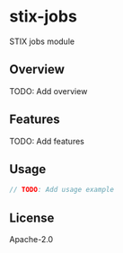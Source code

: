 # stix-jobs

STIX jobs module

## Overview

TODO: Add overview

## Features

TODO: Add features

## Usage

```rust
// TODO: Add usage example
```

## License

Apache-2.0
